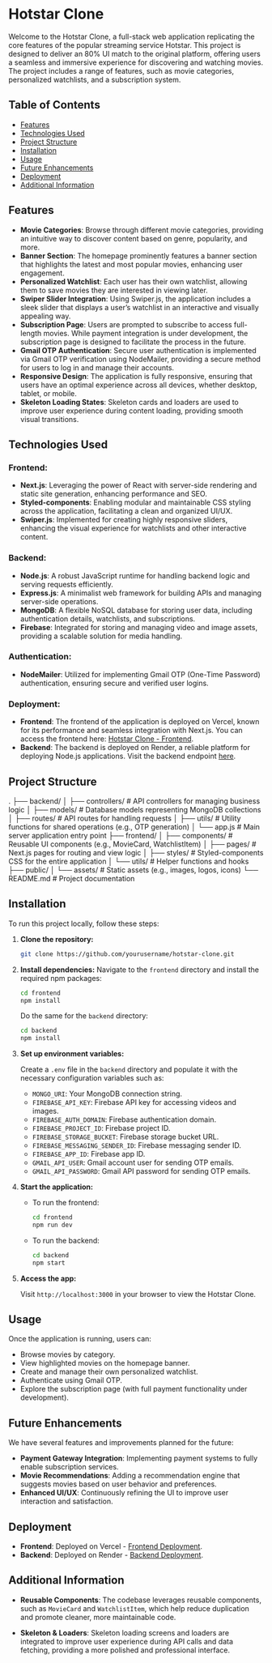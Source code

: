# Hotstar Clone

Welcome to the Hotstar Clone, a full-stack web application replicating the core features of the popular streaming service Hotstar. This project is designed to deliver an 80% UI match to the original platform, offering users a seamless and immersive experience for discovering and watching movies. The project includes a range of features, such as movie categories, personalized watchlists, and a subscription system.

## Table of Contents
- [Features](#features)
- [Technologies Used](#technologies-used)
- [Project Structure](#project-structure)
- [Installation](#installation)
- [Usage](#usage)
- [Future Enhancements](#future-enhancements)
- [Deployment](#deployment)
- [Additional Information](#additional-information)


## Features

- **Movie Categories**: Browse through different movie categories, providing an intuitive way to discover content based on genre, popularity, and more.
- **Banner Section**: The homepage prominently features a banner section that highlights the latest and most popular movies, enhancing user engagement.
- **Personalized Watchlist**: Each user has their own watchlist, allowing them to save movies they are interested in viewing later.
- **Swiper Slider Integration**: Using Swiper.js, the application includes a sleek slider that displays a user’s watchlist in an interactive and visually appealing way.
- **Subscription Page**: Users are prompted to subscribe to access full-length movies. While payment integration is under development, the subscription page is designed to facilitate the process in the future.
- **Gmail OTP Authentication**: Secure user authentication is implemented via Gmail OTP verification using NodeMailer, providing a secure method for users to log in and manage their accounts.
- **Responsive Design**: The application is fully responsive, ensuring that users have an optimal experience across all devices, whether desktop, tablet, or mobile.
- **Skeleton Loading States**: Skeleton cards and loaders are used to improve user experience during content loading, providing smooth visual transitions.

## Technologies Used

### Frontend:
- **Next.js**: Leveraging the power of React with server-side rendering and static site generation, enhancing performance and SEO.
- **Styled-components**: Enabling modular and maintainable CSS styling across the application, facilitating a clean and organized UI/UX.
- **Swiper.js**: Implemented for creating highly responsive sliders, enhancing the visual experience for watchlists and other interactive content.

### Backend:
- **Node.js**: A robust JavaScript runtime for handling backend logic and serving requests efficiently.
- **Express.js**: A minimalist web framework for building APIs and managing server-side operations.
- **MongoDB**: A flexible NoSQL database for storing user data, including authentication details, watchlists, and subscriptions.
- **Firebase**: Integrated for storing and managing video and image assets, providing a scalable solution for media handling.

### Authentication:
- **NodeMailer**: Utilized for implementing Gmail OTP (One-Time Password) authentication, ensuring secure and verified user logins.

### Deployment:
- **Frontend**: The frontend of the application is deployed on Vercel, known for its performance and seamless integration with Next.js. You can access the frontend here: [Hotstar Clone - Frontend](https://disney-hotstar-ritam855s-projects.vercel.app/).
- **Backend**: The backend is deployed on Render, a reliable platform for deploying Node.js applications. Visit the backend endpoint [here](https://render.com/).

## Project Structure

. ├── backend/ │ ├── controllers/ # API controllers for managing business logic │ ├── models/ # Database models representing MongoDB collections │ ├── routes/ # API routes for handling requests │ ├── utils/ # Utility functions for shared operations (e.g., OTP generation) │ └── app.js # Main server application entry point ├── frontend/ │ ├── components/ # Reusable UI components (e.g., MovieCard, WatchlistItem) │ ├── pages/ # Next.js pages for routing and view logic │ ├── styles/ # Styled-components CSS for the entire application │ └── utils/ # Helper functions and hooks ├── public/ │ └── assets/ # Static assets (e.g., images, logos, icons) └── README.md # Project documentation

## Installation

To run this project locally, follow these steps:

1. **Clone the repository:**
   ```bash
   git clone https://github.com/yourusername/hotstar-clone.git
2. **Install dependencies:**
    Navigate to the `frontend` directory and install the required npm packages:
    ```bash
    cd frontend
    npm install
    ```

    Do the same for the `backend` directory:
    ```bash
    cd backend
    npm install
    ``` 
 
3. **Set up environment variables:**

   Create a `.env` file in the `backend` directory and populate it with the necessary configuration variables such as:
   - `MONGO_URI`: Your MongoDB connection string.
   - `FIREBASE_API_KEY`: Firebase API key for accessing videos and images.
   - `FIREBASE_AUTH_DOMAIN`: Firebase authentication domain.
   - `FIREBASE_PROJECT_ID`: Firebase project ID.
   - `FIREBASE_STORAGE_BUCKET`: Firebase storage bucket URL.
   - `FIREBASE_MESSAGING_SENDER_ID`: Firebase messaging sender ID.
   - `FIREBASE_APP_ID`: Firebase app ID.
   - `GMAIL_API_USER`: Gmail account user for sending OTP emails.
   - `GMAIL_API_PASSWORD`: Gmail API password for sending OTP emails.

4. **Start the application:**

   - To run the frontend:
     ```bash
     cd frontend
     npm run dev
     ```

   - To run the backend:
     ```bash
     cd backend
     npm start
     ```
5. **Access the app:**

   Visit `http://localhost:3000` in your browser to view the Hotstar Clone.



## Usage

Once the application is running, users can:

- Browse movies by category.
- View highlighted movies on the homepage banner.
- Create and manage their own personalized watchlist.
- Authenticate using Gmail OTP.
- Explore the subscription page (with full payment functionality under development).

## Future Enhancements

We have several features and improvements planned for the future:

- **Payment Gateway Integration**: Implementing payment systems to fully enable subscription services.
- **Movie Recommendations**: Adding a recommendation engine that suggests movies based on user behavior and preferences.
- **Enhanced UI/UX**: Continuously refining the UI to improve user interaction and satisfaction.

## Deployment

- **Frontend**: Deployed on Vercel - [Frontend Deployment](https://disney-hotstar-s3r3-ce2g-pragnya45s-projects.vercel.app/).
- **Backend**: Deployed on Render - [Backend Deployment](https://render.com/).


## Additional Information

- **Reusable Components**: The codebase leverages reusable components, such as `MovieCard` and `WatchlistItem`, which help reduce duplication and promote cleaner, more maintainable code.
  
- **Skeleton & Loaders**: Skeleton loading screens and loaders are integrated to improve user experience during API calls and data fetching, providing a more polished and professional interface.

